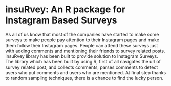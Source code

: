 # insuRvey: An R package for Instagram Based Surveys


As all of us know that most of the companies have started to make some surveys to make people pay attention to their Instagram pages and make them follow their Instagram pages. People can attend these surveys just with adding comments and mentioning their friends to survey related posts. 
insuRvey library has been built to provide solution to Instagram Surveys. The library which has been built by using R,  first of all navigates the url of survey related post, and collects comments, parses comments to detect users who put comments and users who are mentioned. At final step thanks to random sampling techniques, there is a chance to find the lucky person.

